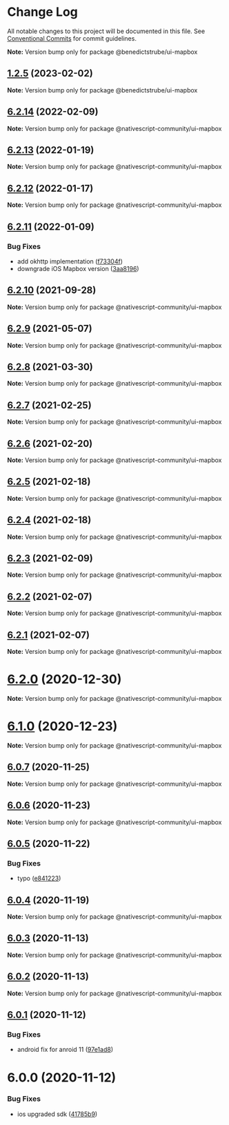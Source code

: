 # Change Log

All notable changes to this project will be documented in this file.
See [Conventional Commits](https://conventionalcommits.org) for commit guidelines.



**Note:** Version bump only for package @benedictstrube/ui-mapbox





## [1.2.5](https://github.com/nativescript-community/ui-mapbox/compare/v6.2.13...v1.2.5) (2023-02-02)

**Note:** Version bump only for package @benedictstrube/ui-mapbox





## [6.2.14](https://github.com/nativescript-community/ui-mapbox/compare/v6.2.13...v6.2.14) (2022-02-09)

**Note:** Version bump only for package @nativescript-community/ui-mapbox





## [6.2.13](https://github.com/nativescript-community/ui-mapbox/compare/v6.2.12...v6.2.13) (2022-01-19)

**Note:** Version bump only for package @nativescript-community/ui-mapbox





## [6.2.12](https://github.com/nativescript-community/ui-mapbox/compare/v6.2.11...v6.2.12) (2022-01-17)

**Note:** Version bump only for package @nativescript-community/ui-mapbox





## [6.2.11](https://github.com/nativescript-community/ui-mapbox/compare/v6.2.10...v6.2.11) (2022-01-09)


### Bug Fixes

* add okhttp implementation ([f73304f](https://github.com/nativescript-community/ui-mapbox/commit/f73304faf9fae447bf0e56c794ed818d2357d887))
* downgrade iOS Mapbox version ([3aa8196](https://github.com/nativescript-community/ui-mapbox/commit/3aa8196259497799a2f8c1019b0210b9834bb2cf))





## [6.2.10](https://github.com/nativescript-community/ui-mapbox/compare/v6.2.9...v6.2.10) (2021-09-28)

**Note:** Version bump only for package @nativescript-community/ui-mapbox





## [6.2.9](https://github.com/nativescript-community/ui-mapbox/compare/v6.2.8...v6.2.9) (2021-05-07)

**Note:** Version bump only for package @nativescript-community/ui-mapbox





## [6.2.8](https://github.com/nativescript-community/ui-mapbox/compare/v6.2.7...v6.2.8) (2021-03-30)

**Note:** Version bump only for package @nativescript-community/ui-mapbox





## [6.2.7](https://github.com/nativescript-community/ui-mapbox/compare/v6.2.6...v6.2.7) (2021-02-25)

**Note:** Version bump only for package @nativescript-community/ui-mapbox





## [6.2.6](https://github.com/nativescript-community/ui-mapbox/compare/v6.2.5...v6.2.6) (2021-02-20)

**Note:** Version bump only for package @nativescript-community/ui-mapbox





## [6.2.5](https://github.com/nativescript-community/ui-mapbox/compare/v6.2.4...v6.2.5) (2021-02-18)

**Note:** Version bump only for package @nativescript-community/ui-mapbox





## [6.2.4](https://github.com/nativescript-community/ui-mapbox/compare/v6.2.3...v6.2.4) (2021-02-18)

**Note:** Version bump only for package @nativescript-community/ui-mapbox





## [6.2.3](https://github.com/nativescript-community/ui-mapbox/compare/v6.2.2...v6.2.3) (2021-02-09)

**Note:** Version bump only for package @nativescript-community/ui-mapbox





## [6.2.2](https://github.com/nativescript-community/ui-mapbox/compare/v6.2.1...v6.2.2) (2021-02-07)

**Note:** Version bump only for package @nativescript-community/ui-mapbox





## [6.2.1](https://github.com/nativescript-community/ui-mapbox/compare/v6.2.0...v6.2.1) (2021-02-07)

**Note:** Version bump only for package @nativescript-community/ui-mapbox





# [6.2.0](https://github.com/nativescript-community/ui-mapbox/compare/v6.1.0...v6.2.0) (2020-12-30)

**Note:** Version bump only for package @nativescript-community/ui-mapbox





# [6.1.0](https://github.com/nativescript-community/ui-mapbox/compare/v6.0.7...v6.1.0) (2020-12-23)

**Note:** Version bump only for package @nativescript-community/ui-mapbox





## [6.0.7](https://github.com/nativescript-community/ui-mapbox/compare/v6.0.6...v6.0.7) (2020-11-25)

**Note:** Version bump only for package @nativescript-community/ui-mapbox





## [6.0.6](https://github.com/nativescript-community/ui-mapbox/compare/v6.0.5...v6.0.6) (2020-11-23)

**Note:** Version bump only for package @nativescript-community/ui-mapbox





## [6.0.5](https://github.com/nativescript-community/ui-mapbox/compare/v6.0.4...v6.0.5) (2020-11-22)


### Bug Fixes

* typo ([e841223](https://github.com/nativescript-community/ui-mapbox/commit/e841223b6b89a579ece1886ad250f787dd7395d0))





## [6.0.4](https://github.com/nativescript-community/ui-mapbox/compare/v6.0.3...v6.0.4) (2020-11-19)

**Note:** Version bump only for package @nativescript-community/ui-mapbox





## [6.0.3](https://github.com/nativescript-community/ui-mapbox/compare/v6.0.2...v6.0.3) (2020-11-13)

**Note:** Version bump only for package @nativescript-community/ui-mapbox





## [6.0.2](https://github.com/nativescript-community/ui-mapbox/compare/v6.0.1...v6.0.2) (2020-11-13)

**Note:** Version bump only for package @nativescript-community/ui-mapbox





## [6.0.1](https://github.com/nativescript-community/ui-mapbox/compare/v6.0.0...v6.0.1) (2020-11-12)


### Bug Fixes

* android fix for anroid 11 ([97e1ad8](https://github.com/nativescript-community/ui-mapbox/commit/97e1ad86cb06c48e74712fbc8bdfcabdb854ab94))





# 6.0.0 (2020-11-12)


### Bug Fixes

* ios upgraded sdk ([41785b9](https://github.com/nativescript-community/ui-mapbox/commit/41785b91f4bd6ba3a5b3aa6547c0e4c156a3363e))
